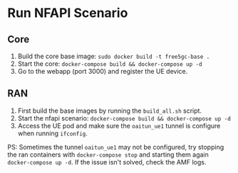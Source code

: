 # Run NFAPI Scenario

## Core

1. Build the core base image: `sudo docker build -t free5gc-base .`
2. Start the core: `docker-compose build && docker-compose up -d`
3. Go to the webapp (port 3000) and register the UE device.

## RAN

1. First build the base images by running the `build_all.sh` script.
2. Start the nfapi scenario: `docker-compose build && docker-compose up -d`
3. Access the UE pod and make sure the `oaitun_ue1` tunnel is configure when running `ifconfig`.

PS: Sometimes the tunnel `oaitun_ue1` may not be configured, try stopping the
ran containers with `docker-compose stop` and starting them again `docker-compose up -d`. If
the issue isn't solved, check the AMF logs.
